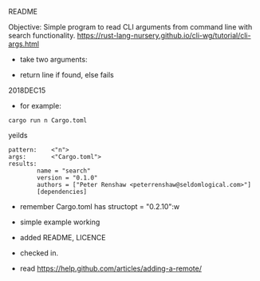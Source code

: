 README


Objective: Simple program to read CLI arguments from command line with search functionality.
<https://rust-lang-nursery.github.io/cli-wg/tutorial/cli-args.html>

* take two arguments: <key> <filepath>

* return line if found, else fails


2018DEC15
* for example:

```
cargo run n Cargo.toml 
```

yeilds

```
pattern:	<"n">
args:		<"Cargo.toml">
results:
		name = "search"
		version = "0.1.0"
		authors = ["Peter Renshaw <peterrenshaw@seldomlogical.com>"]
		[dependencies]
```



* remember Cargo.toml has structopt = "0.2.10":w
* simple example working
* added README, LICENCE
* checked in.

* read <https://help.github.com/articles/adding-a-remote/> 
